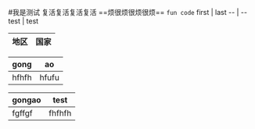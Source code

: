 #我是测试
复活复活复活复活
==烦很烦很烦很烦==
`fun code`
first | last
--  |  --
test | test

| 地区    |国家    |
| --------- | --------- |


| gong | ao |
| ----- | -- |
|hfhfh|hfufu|


gongao | test
-- | --
fgffgf |fhfhfh
